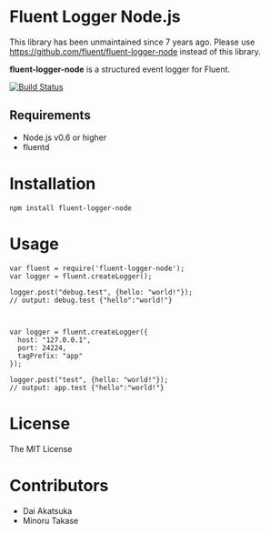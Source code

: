 # Fluent Logger Node.js

This library has been unmaintained since 7 years ago.
Please use https://github.com/fluent/fluent-logger-node instead of this library.

**fluent-logger-node** is a structured event logger for Fluent.

[![Build Status](https://secure.travis-ci.org/dakatsuka/fluent-logger-node.png)](http://travis-ci.org/dakatsuka/fluent-logger-node)

## Requirements

- Node.js v0.6 or higher
- fluentd

# Installation

```
npm install fluent-logger-node
```

# Usage

```
var fluent = require('fluent-logger-node');
var logger = fluent.createLogger();

logger.post("debug.test", {hello: "world!"});
// output: debug.test {"hello":"world!"}



var logger = fluent.createLogger({
  host: "127.0.0.1",
  port: 24224,
  tagPrefix: "app"
});

logger.post("test", {hello: "world!"});
// output: app.test {"hello":"world!"}
```

# License

The MIT License

# Contributors

- Dai Akatsuka
- Minoru Takase
